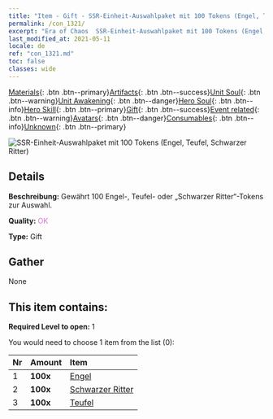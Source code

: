 ```yaml
---
title: "Item - Gift - SSR-Einheit-Auswahlpaket mit 100 Tokens (Engel, Teufel, Schwarzer Ritter)"
permalink: /con_1321/
excerpt: "Era of Chaos  SSR-Einheit-Auswahlpaket mit 100 Tokens (Engel, Teufel, Schwarzer Ritter)"
last_modified_at: 2021-05-11
locale: de
ref: "con_1321.md"
toc: false
classes: wide
---
```

 [Materials](/ItemsDE/){: .btn .btn--primary}[Artifacts](/ItemsDE/Artifacts/){: .btn .btn--success}[Unit Soul](/ItemsDE/UnitSoul/){: .btn .btn--warning}[Unit Awakening](/ItemsDE/UnitAwakening/){: .btn .btn--danger}[Hero Soul](/ItemsDE/HeroSoul/){: .btn .btn--info}[Hero Skill](/ItemsDE/HeroSkill/){: .btn .btn--primary}[Gift](/ItemsDE/Gift/){: .btn .btn--success}[Event related](/ItemsDE/Events/){: .btn .btn--warning}[Avatars](/ItemsDE/Avatars/){: .btn .btn--danger}[Consumables](/ItemsDE/Consumables/){: .btn .btn--info}[Unknown](/ItemsDE/Unknown/){: .btn .btn--primary}

 ![SSR-Einheit-Auswahlpaket mit 100 Tokens (Engel, Teufel, Schwarzer Ritter)](/images/t/i_907374.png)

## Details
 **Beschreibung:** Gewährt 100 Engel-, Teufel- oder „Schwarzer Ritter“-Tokens zur Auswahl.

 **Quality:** <span style="color: #DA70D6">OK</span>

 **Type:** Gift

## Gather

  None

## This item contains:

 **Required Level to open:** 1

 You would need to choose 1 item from the list (0):

  | Nr | Amount |     Item    |
  |:---|:-------|:------------|
  | 1 |  **100x** | [Engel](/ItemsDE/unt_196/) |  | 
  | 2 |  **100x** | [Schwarzer Ritter](/ItemsDE/unt_213/) |  | 
  | 3 |  **100x** | [Teufel](/ItemsDE/unt_232/) |  | 
